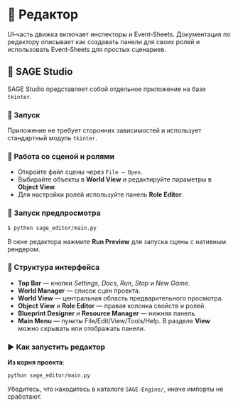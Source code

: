 # 📘 Редактор

UI‑часть движка включает инспекторы и Event‑Sheets. Документация по редактору описывает как создавать панели для своих ролей и использовать Event‑Sheets для простых сценариев.

## 🔹 SAGE Studio

SAGE Studio представляет собой отдельное приложение на базе `tkinter`.

### 🔸 Запуск

Приложение не требует сторонних зависимостей и использует стандартный модуль `tkinter`.

### 🔸 Работа со сценой и ролями
- Откройте файл сцены через `File → Open`.
- Выбирайте объекты в **World View** и редактируйте параметры в **Object View**.
- Для настройки ролей используйте панель **Role Editor**.

### 🔸 Запуск предпросмотра

```bash
$ python sage_editor/main.py
```

В окне редактора нажмите **Run Preview** для запуска сцены с нативным рендером.

### 🔸 Структура интерфейса

- **Top Bar** — кнопки *Settings*, *Docs*, *Run*, *Stop* и *New Game*.
- **World Manager** — список сцен проекта.
- **World View** — центральная область предварительного просмотра.
- **Object View** и **Role Editor** — правая колонка свойств и ролей.
- **Blueprint Designer** и **Resource Manager** — нижняя панель.
- **Main Menu** — пункты File/Edit/View/Tools/Help.
  В разделе **View** можно скрывать или отображать панели.

### ▶ Как запустить редактор

**Из корня проекта**:

```bash
python sage_editor/main.py
```

Убедитесь, что находитесь в каталоге `SAGE-Engine/`, иначе импорты не сработают.
